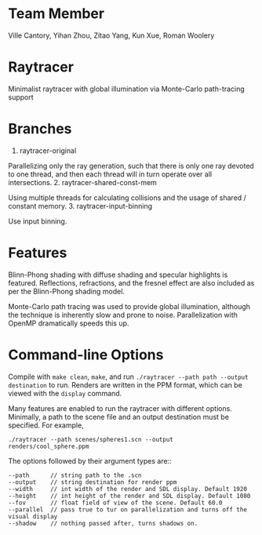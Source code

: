 # Team Member
Ville Cantory, Yihan Zhou, Zitao Yang, Kun Xue, Roman Woolery

# Raytracer
Minimalist raytracer with global illumination via Monte-Carlo path-tracing support

# Branches
1. raytracer-original

Parallelizing only the ray generation, such that there is only one ray devoted to one thread, and then each thread will in turn operate over all intersections.
2. raytracer-shared-const-mem

Using multiple threads for calculating collisions and the usage of shared / constant memory.
3. raytracer-input-binning

Use input binning.

# Features
Blinn-Phong shading with diffuse shading and specular highlights is featured. Reflections, refractions, and the fresnel effect are also included as per the Blinn-Phong shading model.

Monte-Carlo path tracing was used to provide global illumination, although the technique is inherently slow and prone to noise.
Parallelization with OpenMP dramatically speeds this up.

# Command-line Options
Compile with ``make clean``, ``make``, and run ``./raytracer --path path --output destination`` to run. Renders are written in the PPM format, which can be viewed with the ``display`` command.

Many features are enabled to run the raytracer with different options.
Minimally, a path to the scene file and an output destination must be specified. For example,

	./raytracer --path scenes/spheres1.scn --output renders/cool_sphere.ppm

The options followed by their argument types are::
```
--path		// string path to the .scn
--output	// string destination for render ppm
--width 	// int width of the render and SDL display. Default 1920
--height 	// int height of the render and SDL display. Default 1080
--fov		// float field of view of the scene. Default 60.0
--parallel	// pass true to tur on parallelization and turns off the visual display
--shadow	// nothing passed after, turns shadows on.
```